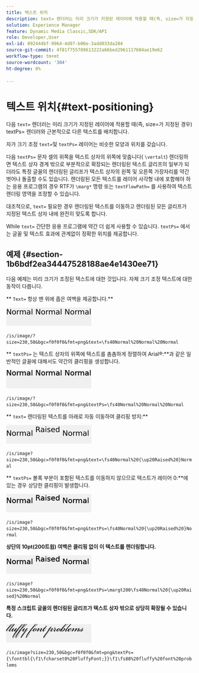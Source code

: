 ```yaml
---
title: 텍스트 위치
description: text= 렌더러는 미리 크기가 지정된 레이어에 적용할 때(즉, size=가 지정된 경우) textPs= 렌더러와 근본적으로 다른 텍스트를 배치합니다.
solution: Experience Manager
feature: Dynamic Media Classic,SDK/API
role: Developer,User
exl-id: 092444bf-9964-4d97-b06e-3add033da284
source-git-commit: 4f81f755789613222a66bed2961117604ae19e62
workflow-type: tm+mt
source-wordcount: '304'
ht-degree: 0%

---
```


# 텍스트 위치{#text-positioning}

다음 `text=` 렌더러는 미리 크기가 지정된 레이어에 적용할 때(즉, size=가 지정된 경우) textPs= 렌더러와 근본적으로 다른 텍스트를 배치합니다.

자가 크기 조정 `text=`및 `textPs=` 레이어는 비슷한 모양과 위치를 갖습니다.

다음 `textPs=` 문자 셀의 위쪽을 텍스트 상자의 위쪽에 맞춥니다( `\vertalt`) 렌더링하면 텍스트 상자 경계 밖으로 부분적으로 확장되는 렌더링된 텍스트 글리프의 일부가 되더라도 특정 글꼴의 렌더링된 글리프가 텍스트 상자의 왼쪽 및 오른쪽 가장자리를 약간 벗어나 돌출할 수도 있습니다. 렌더링된 모든 텍스트를 레이어 사각형 내에 포함해야 하는 응용 프로그램의 경우 RTF가 `\marg*` 명령 또는 `textFlowPath=` 를 사용하여 텍스트 렌더링 영역을 조정할 수 있습니다.

대조적으로, `text=` 필요한 경우 렌더링된 텍스트를 이동하고 렌더링된 모든 글리프가 지정된 텍스트 상자 내에 완전히 맞도록 합니다.

While `text=` 간단한 응용 프로그램에 약간 더 쉽게 사용할 수 있습니다. `textPs=` 에서는 글꼴 및 텍스트 효과에 관계없이 정확한 위치를 제공합니다.

## 예제 {#section-1b6bdf2ea34447528188ae4e1430ee71}

다음 예제는 미리 크기가 조정된 텍스트에 대한 것입니다. 자체 크기 조정 텍스트에 대한 동작이 다릅니다.

** `Text=` 항상 맨 위에 좁은 여백을 제공합니다.**

![텍스트 위치 지정 예 1 이미지](assets/tp01.png)

`/is/image/?size=230,50&bgc=f0f0f0&fmt=png&text=\fs40Normal%20Normal%20Normal`

** `textPs=` 는 텍스트 상자의 위쪽에 텍스트를 촘촘하게 정렬하여 Arial®:**과 같은 일반적인 글꼴에 대해서도 약간의 클리핑을 생성합니다.

![텍스트 위치 지정 예제 2 이미지](assets/tp02.png)

`/is/image/?size=230,50&bgc=f0f0f0&fmt=png&textPs=\fs40Normal%20Normal%20Normal`

** `text=` 렌더링된 텍스트를 아래로 자동 이동하여 클리핑 방지:**

![텍스트 위치 지정 예제 3 이미지](assets/tp03.png)

`/is/image?size=230,50&bgc=f0f0f0&fmt=png&text=\fs40Normal%20{\up20Raised%20}Normal`

** `textPs=` 볼록 부분이 포함된 텍스트를 이동하지 않으므로 텍스트가 레이어 0:**에 있는 경우 상당한 클리핑이 발생합니다.

![텍스트 위치 지정 예 4 이미지](assets/tp04.png)

`/is/image?size=230,50&bgc=f0f0f0&fmt=png&textPs=\fs40Normal%20{\up20Raised%20}Normal`

**상단의 10pt(200트윕) 여백은 클리핑 없이 이 텍스트를 렌더링합니다.**

![텍스트 위치 지정 예 5 이미지](assets/tp05.png)

`/is/image?size=230,50&bgc=f0f0f0&fmt=png&textPs=\margt200\fs40Normal%20{\up20Raised}%20Normal`

**특정 스크립트 글꼴의 렌더링된 글리프가 텍스트 상자 밖으로 상당히 확장될 수 있습니다.**

![텍스트 위치 지정 예 6 이미지](assets/tp06.png)

`/is/image?size=230,50&bgc=f0f0f0&fmt=png&textPs={\fonttbl{\f1\fcharset0%20FluffyFont;}}\f1\fs88%20fluffy%20font%20problems`
